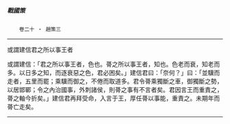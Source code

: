 

##### 戰國策
　　`卷二十 ‧ 趙策三`

* * *

或謂建信君之所以事王者

或謂建信：「君之所以事王者，色也。蓇之所以事王者，知也。色老而衰，知老而多。以日多之知，而逐衰惡之色，君必困矣。」建信君曰：「奈何？」曰：「並驥而走者，五里而罷；乘驥而御之，不倦而取道多。君令蓇乘獨斷之車，御獨斷之勢，以居邯鄲；令之內治國事，外刺諸侯，則蓇之事有不言者矣。君因言王而重責之，蓇之軸今折矣。」建信君再拜受命，入言于王，厚任蓇以事能，重責之。未期年而蓇亡走矣。

* * *

